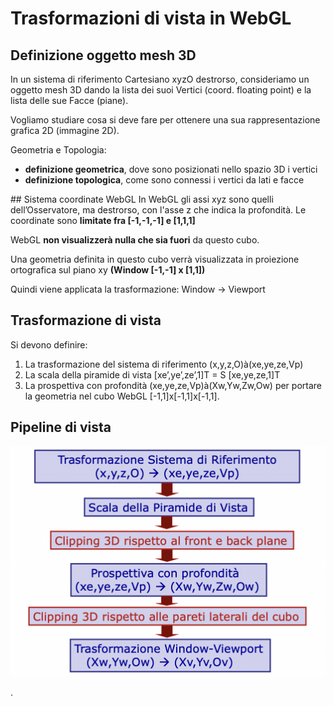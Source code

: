 # Trasformazioni di vista in WebGL
## Definizione oggetto mesh 3D
In un sistema di riferimento Cartesiano xyzO destrorso, consideriamo un oggetto mesh 3D dando la lista dei suoi Vertici (coord. floating point) e la lista delle sue Facce (piane).

Vogliamo studiare cosa si deve fare per ottenere una sua rappresentazione grafica 2D (immagine 2D).

Geometria e Topologia:
* **definizione geometrica**, dove sono posizionati nello spazio 3D i vertici 
* **definizione topologica**, come sono connessi i vertici da lati e facce

## Sistema coordinate WebGL
In WebGL gli assi xyz sono quelli dell’Osservatore, ma destrorso, con l'asse z che indica la profondità. Le coordinate sono **limitate fra [-1,-1,-1] e [1,1,1]**

WebGL **non visualizzerà nulla che sia fuori** da questo cubo.

Una geometria definita in questo cubo verrà visualizzata in proiezione ortografica sul piano xy **(Window [-1,-1] x [1,1])**

Quindi viene applicata la trasformazione:
Window &rarr; Viewport

## Trasformazione di vista
Si devono definire:
1. La trasformazione del sistema di riferimento (x,y,z,O)à(xe,ye,ze,Vp) 
2. La scala della piramide di vista [xe’,ye’,ze’,1]T = S [xe,ye,ze,1]T 
3. La prospettiva con profondità (xe,ye,ze,Vp)à(Xw,Yw,Zw,Ow) per portare la geometria nel cubo WebGL [-1,1]x[-1,1]x[-1,1].

## Pipeline di vista
![Pipeleine Vista](/appunti/img/pipeline_vista.png "Pipeline Vista")

.